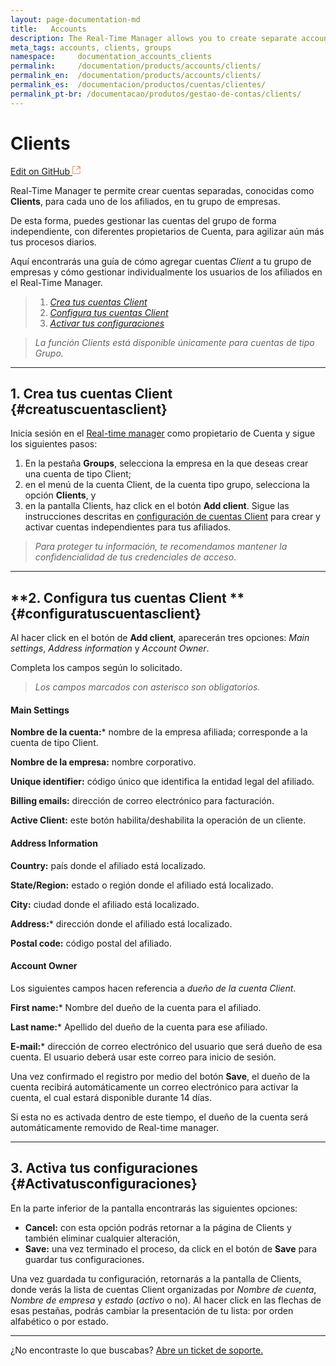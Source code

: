 ```yaml
---
layout: page-documentation-md
title:   Accounts
description: The Real-Time Manager allows you to create separate accounts, called **Clients**, for each of the affiliates in your group of companies.
meta_tags: accounts, clients, groups
namespace:     documentation_accounts_clients
permalink:     /documentation/products/accounts/clients/ 
permalink_en:  /documentation/products/accounts/clients/
permalink_es:  /documentacion/productos/cuentas/clientes/
permalink_pt-br: /documentacao/produtos/gestao-de-contas/clients/
---
```

# Clients 

[Edit on GitHub <svg width="14" height="14" xmlns="http://www.w3.org/2000/svg"><g fill="none" stroke="#F3652B"><path d="M4.81.71H.672v11.43H12.1V8.001" stroke-width=".8"/><path d="M6.87.786h5.155V5.94M6.31 6.5L12.026.786"/></g></svg>](https://github.com/aziontech/docs_en/edit/master/clients/2021-03-26-index.md)

Real-Time Manager te permite crear cuentas separadas, conocidas como **Clients**, para cada uno de los afiliados, en tu grupo de empresas.

De esta forma, puedes gestionar las cuentas del grupo de forma independiente, con diferentes propietarios de Cuenta, para agilizar aún más tus procesos diarios. 

Aquí encontrarás una guía de cómo agregar cuentas *Client* a tu grupo de empresas y cómo gestionar individualmente los usuarios de los afiliados en el Real-Time Manager.

> 1. [*Crea tus cuentas Client*](#creatuscuentasclient)
> 2. [*Configura tus cuentas Client*](#configuratuscuentasclient)
> 3. [*Activar tus configuraciones*](#Activatusconfiguraciones)

> *La función Clients está disponible únicamente para cuentas de tipo Grupo.*

------

## **1. Crea tus cuentas Client** {#creatuscuentasclient}

Inicia sesión en el [Real-time manager](https://manager.azion.com/) como propietario de Cuenta y sigue los siguientes pasos:

1. En la pestaña **Groups**, selecciona la empresa en la que deseas crear una cuenta de tipo Client;
2. en el menú de la cuenta Client, de la cuenta tipo grupo, selecciona la opción **Clients**, y
3. en la pantalla Clients, haz click en el botón **Add client**. Sigue las instrucciones descritas en [configuración de cuentas Client](#configuraciondecuentasclient) para crear y activar cuentas independientes para tus afiliados.

> *Para proteger tu información, te recomendamos mantener la confidencialidad de tus credenciales de acceso*.

------

## **2. Configura tus cuentas Client ** {#configuratuscuentasclient}

Al hacer click en el botón de **Add client**, aparecerán tres opciones: *Main settings*, *Address information* y *Account Owner*. 

Completa los campos según lo solicitado.

> *Los campos marcados con asterisco son obligatorios.*

#### **Main Settings**

**Nombre de la cuenta:*** nombre de la empresa afiliada;  corresponde a la cuenta de tipo Client.

**Nombre de la empresa:** nombre corporativo.

**Unique identifier:** código único que identifica la entidad legal del afiliado.

**Billing emails:** dirección de correo electrónico para facturación.

**Active Client:** este botón habilita/deshabilita la operación de un cliente.

#### **Address Information**

**Country:** país donde el afiliado está localizado.

**State/Region:** estado o región donde el afiliado está localizado.

**City:** ciudad donde el afiliado está localizado.

**Address:*** dirección donde el afiliado está localizado.

**Postal code:** código postal del afiliado.

#### **Account Owner**

Los siguientes campos hacen referencia a *dueño de la cuenta Client*.

**First name:***  Nombre del dueño de la cuenta para el afiliado.

**Last name:***  Apellido del dueño de la cuenta para ese afiliado.

**E-mail:***  dirección de correo electrónico del usuario que será dueño de esa cuenta. El usuario deberá usar este correo para inicio de sesión. 

Una vez confirmado el registro por medio del botón **Save**, el dueño de la cuenta recibirá automáticamente un correo electrónico para activar la cuenta, el cual estará disponible durante 14 días.

Si esta no es activada dentro de este tiempo, el dueño de la cuenta será automáticamente removido de Real-time manager.

------

## **3. Activa tus configuraciones** {#Activatusconfiguraciones}

En la parte inferior de la pantalla encontrarás las siguientes opciones:

- **Cancel:** con esta opción podrás retornar a la página de Clients y también eliminar cualquier alteración,
- **Save:** una vez terminado el proceso, da click en el botón de **Save** para guardar tus configuraciones. 

Una vez guardada tu configuración, retornarás a la pantalla de Clients, donde verás la lista de cuentas Client organizadas por *Nombre de cuenta*, *Nombre de empresa* y *estado* (*activo* o no). Al hacer click en las flechas de esas pestañas, podrás cambiar la presentación de tu lista: por orden alfabético o por estado.

------

¿No encontraste lo que buscabas? [Abre un ticket de soporte.](https://tickets.azion.com/)


